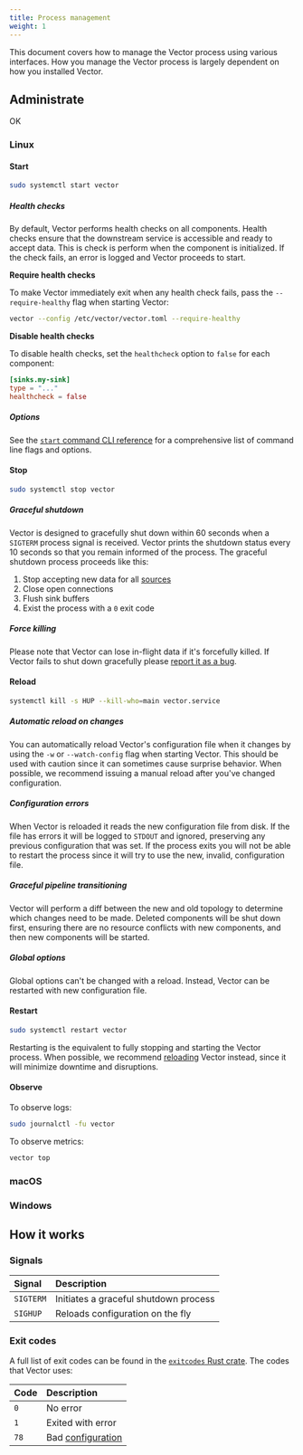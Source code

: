 ```yaml
---
title: Process management
weight: 1
---
```


This document covers how to manage the Vector process using various interfaces. How you manage the Vector process is largely dependent on how you installed Vector.

## Administrate

OK

### Linux

#### Start

```bash
sudo systemctl start vector
```

##### Health checks

By default, Vector performs health checks on all components. Health checks ensure that the downstream service is accessible and ready to accept data. This is check is perform when the component is initialized. If the check fails, an error is logged and Vector proceeds to start.

**Require health checks**

To make Vector immediately exit when any health check fails, pass the `--require-healthy` flag when starting Vector:

```bash
vector --config /etc/vector/vector.toml --require-healthy
```

**Disable health checks**

To disable health checks, set the `healthcheck` option to `false` for each component:

```toml
[sinks.my-sink]
type = "..."
healthcheck = false
```

##### Options

See the [`start` command CLI reference][start] for a comprehensive list of command line flags and options.

#### Stop

```bash
sudo systemctl stop vector
```

##### Graceful shutdown

Vector is designed to gracefully shut down within 60 seconds when a `SIGTERM` process signal is received. Vector prints the shutdown status every 10 seconds so that you remain informed of the process. The graceful shutdown process proceeds like this:

1. Stop accepting new data for all [sources]
1. Close open connections
1. Flush sink buffers
1. Exist the process with a `0` exit code

##### Force killing

Please note that Vector can lose in-flight data if it's forcefully killed. If Vector fails to shut down gracefully please [report it as a bug][bug].

#### Reload

```bash
systemctl kill -s HUP --kill-who=main vector.service
```

##### Automatic reload on changes

You can automatically reload Vector's configuration file when it changes by using the `-w` or `--watch-config` flag when starting Vector. This should be used with caution since it can sometimes cause surprise behavior. When possible, we recommend issuing a manual reload after you've changed configuration.

##### Configuration errors

When Vector is reloaded it reads the new configuration file from disk. If the file has errors it will be logged to `STDOUT` and ignored, preserving any previous configuration that was set. If the process exits you will not be able to restart the process since it will try to use the new, invalid, configuration file.

##### Graceful pipeline transitioning

Vector will perform a diff between the new and old topology to determine which changes need to be made. Deleted components will be shut down first, ensuring there are no resource conflicts with new components, and then new components will be started.

##### Global options

Global options can't be changed with a reload. Instead, Vector can be restarted with new configuration file.

#### Restart

```bash
sudo systemctl restart vector
```

Restarting is the equivalent to fully stopping and starting the Vector process. When possible, we recommend [reloading](#reload) Vector instead, since it will minimize downtime and disruptions.

#### Observe

To observe logs:

```bash
sudo journalctl -fu vector
```

To observe metrics:

```bash
vector top
```

### macOS

### Windows

## How it works

### Signals

Signal | Description
:------|:-----------
`SIGTERM` | Initiates a graceful shutdown process
`SIGHUP` | Reloads configuration on the fly

### Exit codes

A full list of exit codes can be found in the [`exitcodes` Rust crate][exitcodes]. The codes that Vector uses:

Code | Description
:----|:-----------
`0` | No error
`1` | Exited with error
`78` | Bad [configuration]

[bug]: https://github.com/timberio/vector/issues/new?labels=type%3A+bug
[configuration]: /docs/reference/configuration
[exitcodes]: https://docs.rs/exitcode/latest/exitcode/#constants
[sources]: /docs/reference/configuration/sources
[start]: /docs/reference/cli/#start
